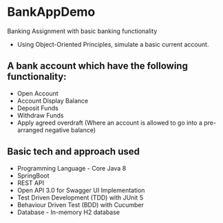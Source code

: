 # BankAppDemo

Banking Assignment with basic banking functionality
- Using Object-Oriented Principles, simulate a basic current account.

## A bank account which have the following functionality:
- Open Account
- Account Display Balance
- Deposit Funds
- Withdraw Funds
- Apply agreed overdraft (Where an account is allowed to go into a pre-arranged negative balance)


## Basic tech and approach used

- Programming Language - Core Java 8
- SpringBoot 
- REST API
- Open API 3.0 for Swagger UI Implementation
- Test Driven Development (TDD) with JUnit 5
- Behaviour Driven Test (BDD) with Cucumber
- Database - In-memory H2 database
